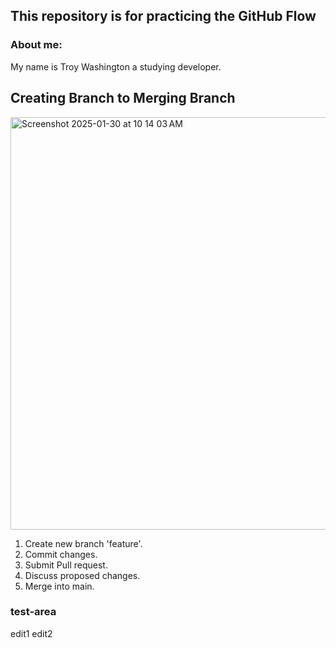 ## This repository is for practicing the GitHub Flow

### About me:
My name is Troy Washington a studying developer.

## Creating Branch to Merging Branch
<img width="660" alt="Screenshot 2025-01-30 at 10 14 03 AM" src="https://github.com/user-attachments/assets/3e82dc36-5729-48d1-8a02-63eaf0a06502" />

1. Create new branch 'feature'.
2. Commit changes.
3. Submit Pull request.
4. Discuss proposed changes.
5. Merge into main.

### test-area
edit1
edit2
